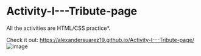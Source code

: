 # Activity-I---Tribute-page
All the activities are HTML/CSS practice*.

Check it out: https://alexandersuarez19.github.io/Activity-I---Tribute-page/
![image](https://github.com/AlexanderSuarez19/Activity-I---Tribute-page/assets/118855434/f5006c06-cd84-4781-a7c4-5832d76b8405)
